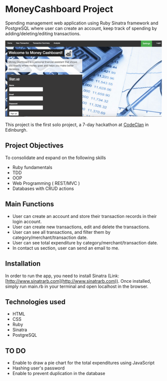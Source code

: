 # MoneyCashboard Project
Spending management web application using Ruby Sinatra framework and PostgreSQL where user can create an account, keep track of spending by adding/deleting/editing transactions. 

![alt tag](public/images/image.png)

This project is the first solo project, a 7-day hackathon at [CodeClan](https://codeclan.com/) in Edinburgh.
## Project Objectives
To consolidate and expand on the following skills
- Ruby fundamentals
- TDD
- OOP
- Web Programming ( REST/MVC )
- Databases with CRUD actions

## Main Functions
- User can create an account and store their transaction records in their login account.
- User can create new transactions, edit and delete the transactions.
- User can see all transactions, and filter them by category/merchant/transaction date.
- User can see total expenditure by category/merchant/transaction date.
- In contact us section, user can send an email to me. 

## Installation

In order to run the app, you need to install Sinatra (Link:[http://www.sinatrarb.com](http://www.sinatrarb.com)).
Once installed, simply run main.rb in your terminal and open localhost in the browser. 

## Technologies used
- HTML
- CSS
- Ruby
- Sinatra
- PostgreSQL

## TO DO
- Enable to draw a pie chart for the total expenditures using JavaScript
- Hashing user's password
- Enable to prevent duplication in the database
